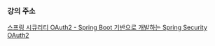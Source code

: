 ### 강의 주소

[스프링 시큐리티 OAuth2 - Spring Boot 기반으로 개발하는 Spring Security OAuth2](https://www.inflearn.com/course/%EC%A0%95%EC%88%98%EC%9B%90-%EC%8A%A4%ED%94%84%EB%A7%81-%EC%8B%9C%ED%81%90%EB%A6%AC%ED%8B%B0/dashboard)